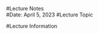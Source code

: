 #Lecture Notes                                     
                                                 #Date: April 5, 2023
                       #Lecture Topic 


#Lecture Information 